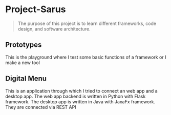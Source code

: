 # Project-Sarus
>The purpose of this project is to learn different frameworks, code design, and software architecture.
## Prototypes
This is the playground where I test some basic functions of a framework or I make a new tool
## Digital Menu
This is an application through which I tried to connect an web app and a desktop app. The web app backend is written in Python with Flask framework. The desktop app is written in Java with JaxaFx framework. They are connected via REST API